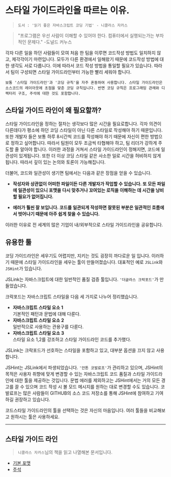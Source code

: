 # 스타일 가이드라인을 따르는 이유.

>`도서 : '읽기 좋은 자바스크립트 코딩 기법' - 니콜라스 자카스`

> "프로그램은 우선 사람이 이해할 수 있어야 한다. 컴퓨터에서 실행되는가는 부차적인 문제다." -도널드 커누스

각자 다른 일을 하던 사람들이 모여 처음 한 팀을 이루면 코드작성 방법도 일치하지 않고, 제각각이기 마련입니다. 모두가 다른 환경에서 일해왔기 때문에 코드작성 방법에 대한 생각도 서로 다릅니다. 이에 따라서 코드 작성 방법을 통일할 필요가 있습니다. 따라서 팀이 구성되면 스타일 가이드라인부터 가능한 빨리 세워야 합니다.

`보통 '스타일 가이드라인'과 '코딩 규칙'을 자주 혼동하여 사용합니다. 스타일 가이드라인은 소스코드의 레이아웃에 초점을 맞춘 코딩 규칙입니다. 반면 코딩 규칙은 프로그래밍 관례와 디렉터리 구조, 주석에 대한 것도 포함합니다.`

## 스타일 가이드 라인이 왜 필요할까?

스타일 가이드라인을 정하는 절차는 생각보다 많은 시간을 필요로합니다. 각자 의견이 다른데다가 평소에 하던 코딩 스타일이 아닌 다른 스타일로 작성해야 하기 때문입니다.  
또한 개발자 들은 보통 하루 8시간씩 코드를 작성해야 하기 때문에 자신이 편한 방법으로 정하고 싶어합니다. 따라서 팀원이 모두 조금씩 타협해야 하고, 팀 리더가 강하게 주도할 줄 알아야 합니다. 이러한 과정을 거쳐서 스타일 가이드라인이 정해지면, 코드에 일관성이 있게됩니다. 또한 더 이상 코딩 스타일 같은 사소한 일로 시간을 허비하지 않게 됩니다. 따라서 깊이 있는 논의와 토론이 가능해집니다.  

더불어, 코드와 일관성이 생기면 팀에서는 다음과 같은 장점을 얻을 수 있습니다.

 - **작성자와 상관없이 어떠한 파일이든 다른 개발자가 작업할 수 있습니다. 또 모든 파일에 일관성이 있으니 포맷을 다시 맞추거나 꼬여있는 로직을 이해하는 데 시간을 낭비할 필요가 없어집니다.**

 - **에러가 훨씬 잘 보입니다. 코드를 일관되게 작성하면 잘못된 부분은 일관적인 흐름에서 벗어나기 때문에 아주 쉽게 찾을 수 있습니다.**

 이러한 이유로 전 세계의 많은 기업이 내/외부적으로 스타일 가이드라인을 공유합니다. 

 ## 유용한 툴

 코딩 가이드라인은 세우기도 어렵지만, 지키는 것도 굉장히 까다로운 일 입니다. 이러하기 때문에 스타일 가이드라인을 세우는 툴이 만들어졌습니다. 대표적인 예로 `JSLink`와 `JSHint`가 있습니다.

 JSLink는 자바스크립트에 대한 일반적인 품질 검증 툴입니다. `'더글라스 크락포드'`가 만들었습니다.  
 
 크락포드는 자바스크립트 스타일을 다음 세 가지로 나누어 정리했습니다.
 - **자바스크립트 스타일 요소 1**  
 기본적인 패턴과 문법에 대해 다룬다.
 - **자바스크립트 스타일 요소 2**  
 일반적으로 사용하는 관용구를 다룬다.
 - **자바스크립트 스타일 요소 3**  
 스타일 요소 1,2를 강조하고 스타일 가이드라인 코드를 추가했다.

 JSLink는 크락포드가 선호하는 스타일을 포함하고 있고, 대부분 옵션을 끄지 않고 사용합니다.  

 JSHint는 JSLink에서 파생되었습니다. `'안톤 코발료프'`가 관리하고 있으며, JSHint의 목적은 사용자 취향에 맞게 변경할 수 있는 자바스크립트 코드 품질과 스타일 가이드라인에 대한 툴을 제공하는 것입니다. 문법 에러를 제외하고는 JSHint에서는 거의 모든 경고를 끌 수 있으며 코드 작성 시 볼 모드 메시지를 원하는 대로 변경할 수도 있습니다. 코발료프는 많은 사람들이 GITHUB의 소스 코드 저장소를 통해 JSHint에 참여하고 기여하길 권장하고 있습니다.

 코드스타일 가이드라인의 툴을 선택하는 것은 자신의 마음입니다. 여러 툴들을 비교해보고 원하시는 툴은 사용하세요.

---

 ## 스타일 가이드 라인
>`니콜라스 자카스`님의 책을 읽고 나열해본 문서입니다.

- [기본 포맷](https://github.com/junu126/JavaScript_All/blob/master/Maintainable-JavaScript/Style-Guide-Line/01_Basic-Format.md)
- [주석](https://github.com/junu126/JavaScript_All/blob/master/Maintainable-JavaScript/Style-Guide-Line/02_Remark.md)
<!-- 더 추가할 사항 -->